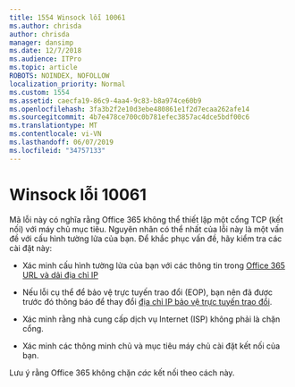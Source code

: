 ```yaml
---
title: 1554 Winsock lỗi 10061
ms.author: chrisda
author: chrisda
manager: dansimp
ms.date: 12/7/2018
ms.audience: ITPro
ms.topic: article
ROBOTS: NOINDEX, NOFOLLOW
localization_priority: Normal
ms.custom: 1554
ms.assetid: caecfa19-86c9-4aa4-9c83-b8a974ce60b9
ms.openlocfilehash: 3fa3b2f2e10d3ebe480861e1f2d7ecaa262afe14
ms.sourcegitcommit: 4b7e478ce700c0b781efec3857ac4dce5bdf00c6
ms.translationtype: MT
ms.contentlocale: vi-VN
ms.lasthandoff: 06/07/2019
ms.locfileid: "34757133"
---
```

# <a name="winsock-error-10061"></a>Winsock lỗi 10061

Mã lỗi này có nghĩa rằng Office 365 không thể thiết lập một cổng TCP (kết nối) với máy chủ mục tiêu. Nguyên nhân có thể nhất của lỗi này là một vấn đề với cấu hình tường lửa của bạn. Để khắc phục vấn đề, hãy kiểm tra các cài đặt này:

- Xác minh cấu hình tường lửa của bạn với các thông tin trong [Office 365 URL và dải địa chỉ IP](https://docs.microsoft.com/office365/enterprise/urls-and-ip-address-ranges)

- Nếu lỗi cụ thể để bảo vệ trực tuyến trao đổi (EOP), bạn nên đã được trước đó thông báo để thay đổi [địa chỉ IP bảo vệ trực tuyến trao đổi](https://docs.microsoft.com/office365/SecurityCompliance/eop/exchange-online-protection-ip-addresses).

- Xác minh rằng nhà cung cấp dịch vụ Internet (ISP) không phải là chặn cổng.

- Xác minh các thông minh chủ và mục tiêu máy chủ cài đặt kết nối của bạn.

Lưu ý rằng Office 365 không chặn *các* kết nối theo cách này.
